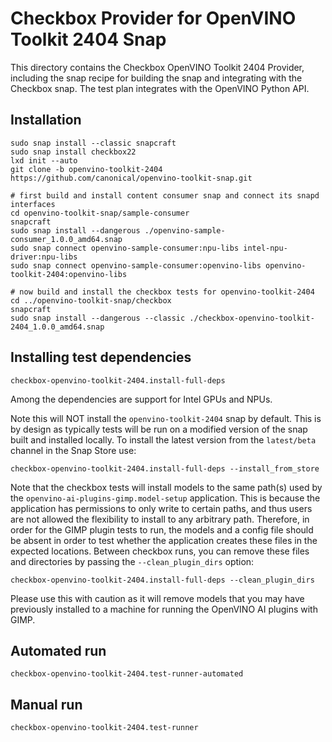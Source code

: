 # Checkbox Provider for OpenVINO Toolkit 2404 Snap

This directory contains the Checkbox OpenVINO Toolkit 2404 Provider, including the snap recipe for building the snap and integrating with the Checkbox snap. The test plan integrates with the OpenVINO Python API.

## Installation

```
sudo snap install --classic snapcraft
sudo snap install checkbox22
lxd init --auto
git clone -b openvino-toolkit-2404 https://github.com/canonical/openvino-toolkit-snap.git

# first build and install content consumer snap and connect its snapd interfaces
cd openvino-toolkit-snap/sample-consumer
snapcraft
sudo snap install --dangerous ./openvino-sample-consumer_1.0.0_amd64.snap
sudo snap connect openvino-sample-consumer:npu-libs intel-npu-driver:npu-libs
sudo snap connect openvino-sample-consumer:openvino-libs openvino-toolkit-2404:openvino-libs

# now build and install the checkbox tests for openvino-toolkit-2404
cd ../openvino-toolkit-snap/checkbox
snapcraft
sudo snap install --dangerous --classic ./checkbox-openvino-toolkit-2404_1.0.0_amd64.snap
```

## Installing test dependencies

```
checkbox-openvino-toolkit-2404.install-full-deps
```

Among the dependencies are support for Intel GPUs and NPUs.

Note this will NOT install the `openvino-toolkit-2404` snap by default. This is by design as typically tests will be run on a modified version of the snap built and installed locally. To install the latest version from the `latest/beta` channel in the Snap Store use:

```
checkbox-openvino-toolkit-2404.install-full-deps --install_from_store
```

Note that the checkbox tests will install models to the same path(s) used by the `openvino-ai-plugins-gimp.model-setup` application. This is because the application has permissions to only write to certain paths, and thus users are not allowed the flexibility to install to any arbitrary path. Therefore, in order for the GIMP plugin tests to run, the models and a config file should be absent in order to test whether the application creates these files in the expected locations. Between checkbox runs, you can remove these files and directories by passing the `--clean_plugin_dirs` option:

```
checkbox-openvino-toolkit-2404.install-full-deps --clean_plugin_dirs
```

Please use this with caution as it will remove models that you may have previously installed to a machine for running the OpenVINO AI plugins with GIMP.

## Automated run

```
checkbox-openvino-toolkit-2404.test-runner-automated
```

## Manual run

```
checkbox-openvino-toolkit-2404.test-runner
```
